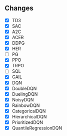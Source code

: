 ## Changes
- [x] TD3
- [x] SAC
- [x] A2C
- [x] ACER
- [x] DDPG
- [x] HER
- [ ] PG
- [x] PPO
- [x] TRPO
- [ ] SQL
- [x] GAIL
- [x] DQN
- [x] DoubleDQN
- [x] DuelingDQN
- [x] NoisyDQN
- [x] RainbowDQN
- [x] CategoricalDQN
- [x] HierarchicalDQN
- [x] PrioritizedDQN
- [x] QuantileRegressionDQN
